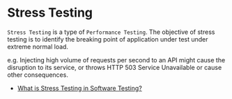 # Stress Testing

`Stress Testing` is a type of `Performance Testing`. The objective of stress testing is to identify the breaking point of application under test under extreme normal load.

e.g. Injecting high volume of requests per second to an API might cause the disruption to its service, or throws HTTP 503 Service Unavailable or cause other consequences.

- [What is Stress Testing in Software Testing?](https://www.guru99.com/stress-testing-tutorial.html)